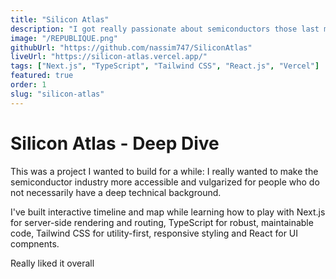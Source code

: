 ```yaml
---
title: "Silicon Atlas"
description: "I got really passionate about semiconductors those last months. So I decided to build a platform that makes this industry more accessible to newcomers like me. I'm still working on it."
image: "/REPUBLIQUE.png"
githubUrl: "https://github.com/nassim747/SiliconAtlas"
liveUrl: "https://silicon-atlas.vercel.app/"
tags: ["Next.js", "TypeScript", "Tailwind CSS", "React.js", "Vercel"]
featured: true
order: 1
slug: "silicon-atlas"
---
```


# Silicon Atlas - Deep Dive

This was a project I wanted to build for a while: I really wanted to make the semiconductor industry more accessible and vulgarized for people who do not necessarily have a deep technical background.

I've built interactive timeline and map while learning how to play with Next.js for server-side rendering and routing, TypeScript for robust, maintainable code, Tailwind CSS for utility-first, responsive styling and React for UI compnents.

Really liked it overall